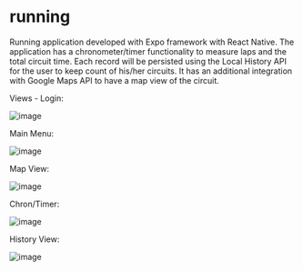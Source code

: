 
# running
Running application developed with Expo framework with React Native.
The application has a chronometer/timer functionality to measure laps and the total circuit time. Each record will be persisted using the Local History API for the user to keep count of his/her circuits.
It has an additional integration with Google Maps API to have a map view of the circuit.

Views -
Login: 

![image](https://user-images.githubusercontent.com/32024086/149640987-900f5879-e021-44f9-bc7f-b2feae7c1980.png)

Main Menu:

![image](https://user-images.githubusercontent.com/32024086/149640993-bc5749c8-2fbe-4236-befa-1df498013f30.png)

Map View:

![image](https://user-images.githubusercontent.com/32024086/149640995-896c2e20-fb40-47ad-9ae3-ac09ee2115d4.png)

Chron/Timer:

![image](https://user-images.githubusercontent.com/32024086/149640997-6f0b6df9-243d-49f3-aebc-6a656fd70578.png)

History View:

![image](https://user-images.githubusercontent.com/32024086/149640977-4b30082d-537f-48a4-b7bc-31c986a77eda.png)


